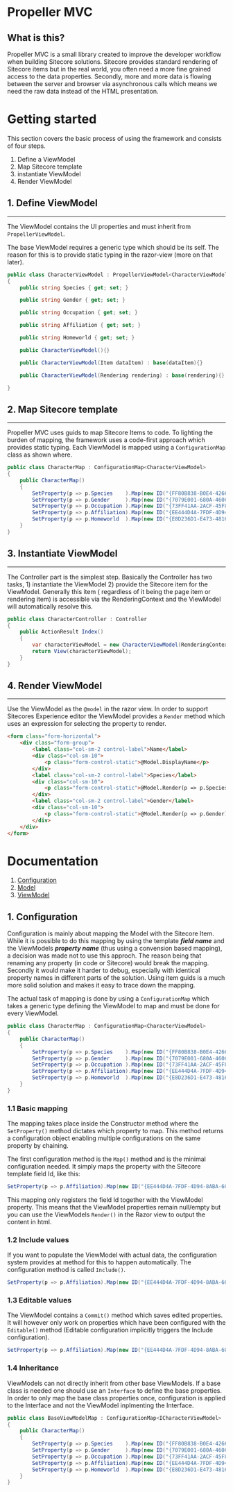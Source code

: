 # Propeller MVC

## What is this?
Propeller MVC is a small library created to improve the developer workflow when building Sitecore solutions. Sitecore provides standard rendering of Sitecore items but in the real world, you often need a more fine grained access to the data properties. Secondly, more and more data is flowing between the server and browser via asynchronous calls which means we need the raw data instead of the HTML presentation.  

# Getting started

This section covers the basic process of using the framework and consists of four steps. 

1. Define a ViewModel
2. Map Sitecore template
3. instantiate ViewModel
4. Render ViewModel

## 1. Define ViewModel
---
The ViewModel contains the UI properties and must inherit from `PropellerViewModel`. 

The base ViewModel requires a generic type which should be its self. The reason for this is to provide static typing in the razor-view (more on that later).    

```cs
public class CharacterViewModel : PropellerViewModel<CharacterViewModel>
{
    public string Species { get; set; }

    public string Gender { get; set; }

    public string Occupation { get; set; }

    public string Affiliation { get; set; }

    public string Homeworld { get; set; }

    public CharacterViewModel(){}

    public CharacterViewModel(Item dataItem) : base(dataItem){}

    public CharacterViewModel(Rendering rendering) : base(rendering){}

}
```

## 2. Map Sitecore template
---

Propeller MVC uses guids to map Sitecore Items to code. To lighting the burden of mapping, the framework uses a code-first approach which provides static typing. Each ViewModel is mapped using a ```ConfigurationMap``` class as shown where.
```cs
public class CharacterMap : ConfigurationMap<CharacterViewModel>
{
    public CharacterMap()
    {
        SetProperty(p => p.Species    ).Map(new ID("{FF80B838-B0E4-4266-9E6A-2918585C4EB7}"));
        SetProperty(p => p.Gender     ).Map(new ID("{7079E001-680A-460C-BB86-91E31C3EA2A5}"));
        SetProperty(p => p.Occupation ).Map(new ID("{73FF41AA-2ACF-45F8-9FA3-8C4F6374F217}"));
        SetProperty(p => p.Affiliation).Map(new ID("{EE444D4A-7FDF-4D94-8ABA-6054A898E721}"));
        SetProperty(p => p.Homeworld  ).Map(new ID("{E8D236D1-E473-4816-89BD-EE4CCD613972}"));
    }
}
```

## 3. Instantiate ViewModel
----
The Controller part is the simplest step. Basically the Controller has two tasks, 1) instantiate the ViewModel 2) provide the Sitecore item for the ViewModel.
Generally this item ( regardless of it being the page item or rendering item) is accessible via the RenderingContext and the ViewModel will automatically  resolve this.

```cs
public class CharacterController : Controller
{
    public ActionResult Index()
    {
        var characterViewModel = new CharacterViewModel(RenderingContext.Current.Rendering);
        return View(characterViewModel);
    }
}
```

## 4. Render ViewModel
---
Use the ViewModel as the ```@model``` in the razor view. In order to support Sitecores Experience editor the ViewModel provides a ```Render``` method which uses an expression for selecting the property to render. 

```html
<form class="form-horizontal">
    <div class="form-group">
        <label class="col-sm-2 control-label">Name</label>
        <div class="col-sm-10">
            <p class="form-control-static">@Model.DisplayName</p>
        </div>
        <label class="col-sm-2 control-label">Species</label>
        <div class="col-sm-10">
            <p class="form-control-static">@Model.Render(p => p.Species)</p>
        </div>
        <label class="col-sm-2 control-label">Gender</label>
        <div class="col-sm-10">
            <p class="form-control-static">@Model.Render(p => p.Gender)</p>
        </div>
    </div>
</form>
```

# Documentation

1. [Configuration](#example2)
2. [Model](#example)
3. [ViewModel](#example)

## 1. Configuration

Configuration is mainly about mapping the Model with the Sitecore Item. While it is possible to do this mapping by using the template ___field name___ and the ViewModels ___property name___ (thus using a convension based mapping), a decision was made not to use this approch. The reason being that renaming any property (in code or Sitecore) would break the mapping. Secondly it would make it harder to debug, especially with identical property names in different parts of the solution. Using item guids is a much more solid solution and makes it easy to trace down the mapping.

The actual task of mapping is done by using a  ```ConfigurationMap``` which takes a generic type defining the ViewModel to map and must be done for every ViewModel.
```cs
public class CharacterMap : ConfigurationMap<CharacterViewModel>
{
    public CharacterMap()
    {
        SetProperty(p => p.Species    ).Map(new ID("{FF80B838-B0E4-4266-9E6A-2918585C4EB7}"));
        SetProperty(p => p.Gender     ).Map(new ID("{7079E001-680A-460C-BB86-91E31C3EA2A5}"));
        SetProperty(p => p.Occupation ).Map(new ID("{73FF41AA-2ACF-45F8-9FA3-8C4F6374F217}"));
        SetProperty(p => p.Affiliation).Map(new ID("{EE444D4A-7FDF-4D94-8ABA-6054A898E721}"));
        SetProperty(p => p.Homeworld  ).Map(new ID("{E8D236D1-E473-4816-89BD-EE4CCD613972}"));
    }
}
```

### 1.1 Basic mapping
The mapping takes place inside the Constructor method where the ```SetProperty()``` method dictates which property to map. This method returns a configuration object enabling multiple configurations on the same property by chaining.

The first configuration method is the ```Map()``` method and is the minimal configuration needed. It simply maps the property with the Sitecore template field Id, like this:

```cs
SetProperty(p => p.Affiliation).Map(new ID("{EE444D4A-7FDF-4D94-8ABA-6054A898E721}"));
```
This mapping only registers the field Id together with the ViewModel property. This means that the ViewModel properties remain null/empty but you can use the ViewModels ```Render()``` in the Razor view to output the content in html.

### 1.2 Include values
If you want to populate the ViewModel with actual data, the configuration system provides at method for this to happen automatically. The configuration method is called ```Include()```.
```cs
SetProperty(p => p.Affiliation).Map(new ID("{EE444D4A-7FDF-4D94-8ABA-6054A898E721}")).Include();
```

### 1.3 Editable values
The ViewModel contains a ```Commit()``` method which saves edited properties. It will however only work on properties which have been configured with the ```Editable()``` method (Editable configuration implicitly triggers the Include configuration).

```cs
SetProperty(p => p.Affiliation).Map(new ID("{EE444D4A-7FDF-4D94-8ABA-6054A898E721}")).Editable();
```

### 1.4 Inheritance 
ViewModels can not directly inherit from other base ViewModels. If a base class is needed one should use an ```Interface``` to define the base properties. In order to only map the base class properties once, configuration is applied to the Interface and not the ViewModel inplmenting the Interface.  

```cs
public class BaseViewModelMap : ConfigurationMap<ICharacterViewModel>
{
    public CharacterMap()
    {
        SetProperty(p => p.Species    ).Map(new ID("{FF80B838-B0E4-4266-9E6A-2918585C4EB7}"));
        SetProperty(p => p.Gender     ).Map(new ID("{7079E001-680A-460C-BB86-91E31C3EA2A5}"));
        SetProperty(p => p.Occupation ).Map(new ID("{73FF41AA-2ACF-45F8-9FA3-8C4F6374F217}"));
        SetProperty(p => p.Affiliation).Map(new ID("{EE444D4A-7FDF-4D94-8ABA-6054A898E721}"));
        SetProperty(p => p.Homeworld  ).Map(new ID("{E8D236D1-E473-4816-89BD-EE4CCD613972}"));
    }
}
```
